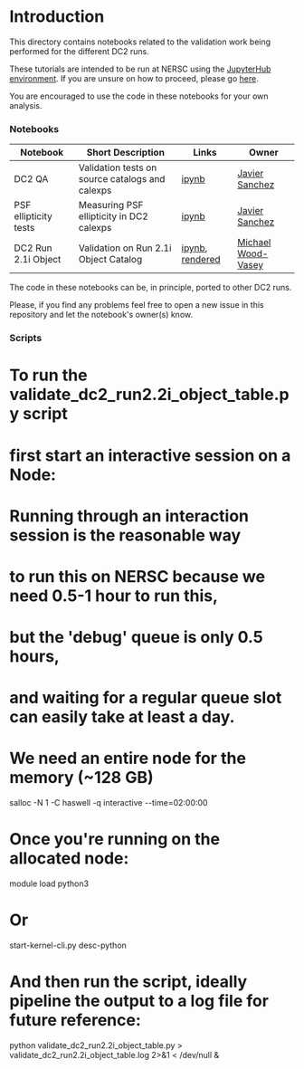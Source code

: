 # Introduction

This directory contains notebooks related to the validation work
being performed for the different DC2 runs. 

These tutorials are intended to be run at NERSC using the [JupyterHub environment](https://jupyter.nersc.gov). If you are unsure
on how to proceed, please go [here](https://github.com/LSSTDESC/DC2-analysis/tree/master/tutorials).

You are encouraged to use the code in these notebooks for your own analysis.

### Notebooks


| Notebook | Short Description | Links | Owner |
|----------|-------------------|-------|-------|
|DC2 QA | Validation tests on source catalogs and calexps | [ipynb](./DC2_calexp_src_validation_1p2.ipynb) | [Javier Sanchez](https://github.com/LSSTDESC/DC2-analysis/issues/new?body=@fjaviersanchez) |
|PSF ellipticity tests | Measuring PSF ellipticity in DC2 calexps | [ipynb](./Run_1.2p_PSF_tests.ipynb) | [Javier Sanchez](https://github.com/LSSTDESC/DC2-analysis/issues/new?body=@fjaviersanchez) |
|DC2 Run 2.1i Object | Validation on Run 2.1i Object Catalog | [ipynb](validate_dc2_run2.1i_object_table.ipynb), [rendered](https://github.com/LSSTDESC/DC2-analysis/blob/rendered/validation/validate_dc2_run2.1i_object_table.ipynb) | [Michael Wood-Vasey](https://github.com/LSSTDESC/DC2-analysis/issues/new?body=@wmwv) |


The code in these notebooks can be, in principle, ported to other DC2 runs.

Please, if you find any problems feel free to open a new issue in this repository and let the notebook's owner(s) know.


### Scripts

# To run the validate_dc2_run2.2i_object_table.py script
# first start an interactive session on a Node:
# Running through an interaction session is the reasonable way
# to run this on NERSC because we need 0.5-1 hour to run this,
# but the 'debug' queue is only 0.5 hours,
# and waiting for a regular queue slot can easily take at least a day.
# We need an entire node for the memory (~128 GB)
salloc -N 1 -C haswell -q interactive --time=02:00:00

# Once you're running on the allocated node:
module load python3
# Or
start-kernel-cli.py desc-python

# And then run the script, ideally pipeline the output to a log file for future reference:
python validate_dc2_run2.2i_object_table.py > validate_dc2_run2.2i_object_table.log 2>&1 < /dev/null &
